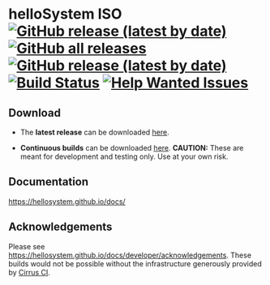 # helloSystem ISO <br> [![GitHub release (latest by date)](https://img.shields.io/github/v/release/helloSystem/ISO)](../../releases/latest) [![GitHub all releases](https://img.shields.io/github/downloads/helloSystem/ISO/total)](../../releases) [![GitHub release (latest by date)](https://img.shields.io/github/downloads/helloSystem/ISO/latest/total)](../../releases/latest) [![Build Status](https://api.cirrus-ci.com/github/helloSystem/ISO.svg)](https://cirrus-ci.com/github/helloSystem/ISO) [![Help Wanted Issues](https://img.shields.io/github/issues/helloSystem/ISO/help%20wanted)](../../issues?q=is%3Aissue+is%3Aopen+label%3A%22help+wanted%22)

## Download

* The **latest release** can be downloaded [here](../../releases/latest).

* **Continuous builds** can be downloaded [here](../../releases/). __CAUTION:__ These are meant for development and testing only. Use at your own risk.

## Documentation

https://hellosystem.github.io/docs/

## Acknowledgements

Please see https://hellosystem.github.io/docs/developer/acknowledgements.
These builds would not be possible without the infrastructure generously provided by [Cirrus CI](https://cirrus-ci.com/).
